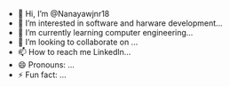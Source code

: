 - 👋 Hi, I’m @Nanayawjnr18
- 👀 I’m interested in software and harware development...
- 🌱 I’m currently learning computer engineering...
- 💞️ I’m looking to collaborate on ...
- 📫 How to reach me Linkedln...
- 😄 Pronouns: ...
- ⚡ Fun fact: ...

<!---
Nanayawjnr18/Nanayawjnr18 is a ✨ special ✨ repository because its `README.md` (this file) appears on your GitHub profile.
You can click the Preview link to take a look at your changes.
--->
